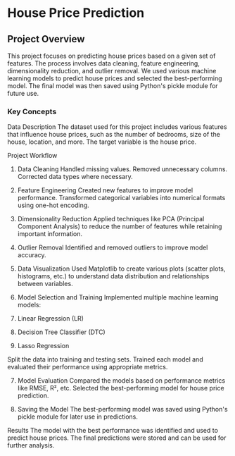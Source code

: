 # House Price Prediction

## Project Overview
This project focuses on predicting house prices based on a given set of features. The process involves data cleaning, feature engineering, dimensionality reduction, and outlier removal. We used various machine learning models to predict house prices and selected the best-performing model. The final model was then saved using Python's pickle module for future use.

### Key Concepts
Data Description
The dataset used for this project includes various features that influence house prices, such as the number of bedrooms, size of the house, location, and more. The target variable is the house price.

Project Workflow
1. Data Cleaning
Handled missing values.
Removed unnecessary columns.
Corrected data types where necessary.
2. Feature Engineering
Created new features to improve model performance.
Transformed categorical variables into numerical formats using one-hot encoding.
3. Dimensionality Reduction
Applied techniques like PCA (Principal Component Analysis) to reduce the number of features while retaining important information.
4. Outlier Removal
Identified and removed outliers to improve model accuracy.
5. Data Visualization
Used Matplotlib to create various plots (scatter plots, histograms, etc.) to understand data distribution and relationships between variables.
6. Model Selection and Training
Implemented multiple machine learning models:

1. Linear Regression (LR)
2. Decision Tree Classifier (DTC)
3. Lasso Regression

Split the data into training and testing sets.
Trained each model and evaluated their performance using appropriate metrics.

7. Model Evaluation
Compared the models based on performance metrics like RMSE, R², etc.
Selected the best-performing model for house price prediction.

8. Saving the Model
The best-performing model was saved using Python's pickle module for later use in predictions.

Results
The model with the best performance was identified and used to predict house prices.
The final predictions were stored and can be used for further analysis.
